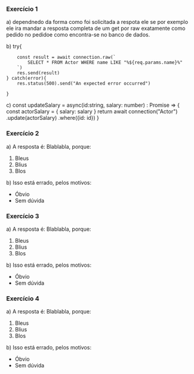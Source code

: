 ### Exercício 1

a) dependnedo da forma como foi solicitada a respota ele se por exemplo
ele ira mandar a resposta completa de um get por raw exatamente como pedido no pedidoe como encontra-se no banco de dados.

b) try{

        const result = await connection.raw(`
            SELECT * FROM Actor WHERE name LIKE "%${req.params.name}%"
        `)
        res.send(result)
    } catch(error){
        res.status(500).send("An expected error occurred")

    }

c)
const updateSalary = async(id:string, salary: number) : Promise<any> => {
const actorSalary = {
salary: salary
}
return await connection("Actor")
.update(actorSalary)
.where({id: id})
}

### Exercício 2

a) A resposta é: Blablabla, porque:

1. Bleus
2. Blius
3. Blos

b) Isso está errado, pelos motivos:

- Óbvio
- Sem dúvida

### Exercício 3

a) A resposta é: Blablabla, porque:

1. Bleus
2. Blius
3. Blos

b) Isso está errado, pelos motivos:

- Óbvio
- Sem dúvida

### Exercício 4

a) A resposta é: Blablabla, porque:

1. Bleus
2. Blius
3. Blos

b) Isso está errado, pelos motivos:

- Óbvio
- Sem dúvida
